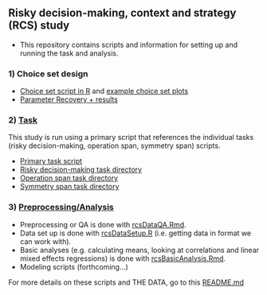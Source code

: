 ## Risky decision-making, context and strategy (RCS) study

- This repository contains scripts and information for setting up and running the task and analysis. 


### 1) Choice set design
 - [Choice set script in R](./choiceSet/rcsChoiceSet.R) and [example choice set plots](./choiceSet/exampleChoiceSet.pdf)
 - [Parameter Recovery + results](./parameterRecovery)


### 2) [Task](./task/)
This study is run using a primary script that references the individual tasks (risky decision-making, operation span, symmetry span) scripts.
 - [Primary task script](./task/rcsPrimary.py)
 - [Risky decision-making task directory](./task/rdmTask/)
 - [Operation span task directory](./task/ospan)
 - [Symmetry span task directory](./task/symspan)

### 3) [Preprocessing/Analysis](./analysis)
- Preprocessing or QA is done with [rcsDataQA.Rmd](./analysis/rcsDataQA.Rmd). 
- Data set up is done with [rcsDataSetup.R](./analysis/rcsDataSetup.R) (i.e. getting data in format we can work with).
- Basic analyses (e.g. calculating means, looking at correlations and linear mixed effects regressions) is done with [rcsBasicAnalysis.Rmd](./analysis/rcsBasicAnalysis.Rmd).
- Modeling scripts (forthcoming...)

For more details on these scripts and THE DATA, go to this [README.md](./analysis/README.md)



